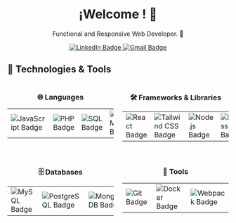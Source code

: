 <!-- Encabezado principal -->
<h1 align="center">¡Welcome ! 👋</h1>

<!-- Descripción breve -->
<p align="center">
 Functional and Responsive Web Developer. 🚀
</p>
<!-- Medios de Comunicación -->
<div align="center" id="badges">
  <a href="https://www.linkedin.com/in/facundo-aguilar-014265261/" target="_blank">
    <img src="https://img.shields.io/badge/LinkedIn-blue?style=for-the-badge&logo=linkedin&logoColor=white" alt="LinkedIn Badge"/>
  </a>
  <a href="mailto:facuam25@gmail.com">
    <img src="https://img.shields.io/badge/Gmail-D14836?style=for-the-badge&logo=gmail&logoColor=white" alt="Gmail Badge"/>
  </a>
</div>

## 🚀 Technologies & Tools

<div align="center" style="display: flex; justify-content: center; gap: 20px; flex-wrap: wrap;">

  <!-- Languages Section -->
  <div style="flex: 1; min-width: 200px;">
    <h3>🌐 Languages</h3>
    <table style="border-collapse: collapse;">
      <tr>
        <td><img src="https://img.shields.io/badge/JavaScript-F7DF1E?style=for-the-badge&logo=javascript&logoColor=black" alt="JavaScript Badge"/></td>
        <td><img src="https://img.shields.io/badge/PHP-777BB4?style=for-the-badge&logo=php&logoColor=white" alt="PHP Badge"/></td>
        <td><img src="https://img.shields.io/badge/SQL-003B57?style=for-the-badge&logo=sqlite&logoColor=white" alt="SQL Badge"/></td>
        <td><img src="https://img.shields.io/badge/HTML-E34F26?style=for-the-badge&logo=html5&logoColor=white" alt="HTML Badge"/></td>
        <td><img src="https://img.shields.io/badge/CSS-1572B6?style=for-the-badge&logo=css3&logoColor=white" alt="CSS Badge"/></td>
      </tr>
    </table>
  </div>

  <!-- Frameworks & Libraries Section -->
  <div style="flex: 1; min-width: 200px;">
    <h3>🛠️ Frameworks & Libraries</h3>
    <table style="border-collapse: collapse;">
      <tr>
        <td><img src="https://img.shields.io/badge/React-61DAFB?style=for-the-badge&logo=react&logoColor=black" alt="React Badge"/></td>
        <td><img src="https://img.shields.io/badge/Tailwind_CSS-06B6D4?style=for-the-badge&logo=tailwind-css&logoColor=white" alt="Tailwind CSS Badge"/></td>
        <td><img src="https://img.shields.io/badge/Node.js-339933?style=for-the-badge&logo=node.js&logoColor=white" alt="Node.js Badge"/></td>
        <td><img src="https://img.shields.io/badge/Express.js-000000?style=for-the-badge&logo=express&logoColor=white" alt="Express Badge"/></td>
        <td><img src="https://img.shields.io/badge/Bootstrap-563D7C?style=for-the-badge&logo=bootstrap&logoColor=white" alt="Bootstrap Badge"/></td>
      </tr>
    </table>
  </div>

  <!-- Databases Section -->
  <div style="flex: 1; min-width: 200px;">
    <h3>🗄️ Databases</h3>
    <table style="border-collapse: collapse;">
      <tr>
        <td><img src="https://img.shields.io/badge/MySQL-4479A1?style=for-the-badge&logo=mysql&logoColor=white" alt="MySQL Badge"/></td>
        <td><img src="https://img.shields.io/badge/PostgreSQL-4169E1?style=for-the-badge&logo=postgresql&logoColor=white" alt="PostgreSQL Badge"/></td>
        <td><img src="https://img.shields.io/badge/MongoDB-47A248?style=for-the-badge&logo=mongodb&logoColor=white" alt="MongoDB Badge"/></td>
      </tr>
    </table>
  </div>

  <!-- Tools Section -->
  <div style="flex: 1; min-width: 200px;">
    <h3>🧩 Tools</h3>
    <table style="border-collapse: collapse;">
      <tr>
        <td><img src="https://img.shields.io/badge/Git-F05032?style=for-the-badge&logo=git&logoColor=white" alt="Git Badge"/></td>
        <td><img src="https://img.shields.io/badge/Docker-2496ED?style=for-the-badge&logo=docker&logoColor=white" alt="Docker Badge"/></td>
        <td><img src="https://img.shields.io/badge/Webpack-8DD6F9?style=for-the-badge&logo=webpack&logoColor=black" alt="Webpack Badge"/></td>
      </tr>
    </table>
  </div>

</div>


